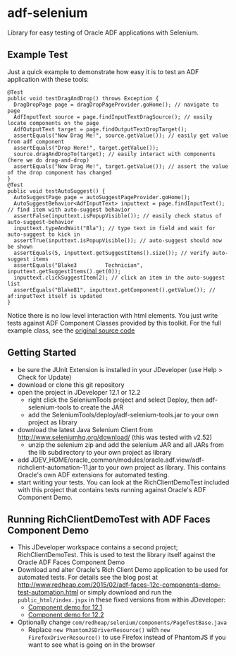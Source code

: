 # adf-selenium
Library for easy testing of Oracle ADF applications with Selenium.

## Example Test
Just a quick example to demonstrate how easy it is to test an ADF application with these tools:
```
@Test
public void testDragAndDrop() throws Exception {
  DragDropPage page = dragDropPageProvider.goHome(); // navigate to page
  AdfInputText source = page.findInputTextDragSource(); // easily locate components on the page
  AdfOutputText target = page.findOutputTextDropTarget();
  assertEquals("Now Drag Me!", source.getValue()); // easily get value from adf component
  assertEquals("Drop Here!", target.getValue());
  source.dragAndDropTo(target); // easily interact with components (here we do drag-and-drop)
  assertEquals("Now Drag Me!", target.getValue()); // assert the value of the drop component has changed
}
@Test
public void testAutoSuggest() {
  AutoSuggestPage page = autoSuggestPageProvider.goHome();
  AutoSuggestBehavior<AdfInputText> inputtext = page.findInputText(); // find item with auto-suggest behavior
  assertFalse(inputtext.isPopupVisible()); // easily check status of auto-suggest-behavior
  inputtext.typeAndWait("Bla"); // type text in field and wait for auto-suggest to kick in
  assertTrue(inputtext.isPopupVisible()); // auto-suggest should now be shown
  assertEquals(5, inputtext.getSuggestItems().size()); // verify auto-suggest items
  assertEquals("Blake3         Technician", inputtext.getSuggestItems().get(0));
  inputtext.clickSuggestItem(2); // click an item in the auto-suggest list
  assertEquals("Blake81", inputtext.getComponent().getValue()); // af:inputText itself is updated
}
```
Notice there is no low level interaction with html elements. You just write tests against ADF Component Classes provided by this toolkit. For the full example class, see the [original source code](../blob/master/RichClientDemoTest/src/com/redheap/selenium/DemoTest.java)

## Getting Started
* be sure the JUnit Extension is installed in your JDeveloper (use Help > Check for Update)
* download or clone this git repository
* open the project in JDeveloper 12.1 or 12.2
  * right click the SeleniumTools project and select Deploy, then adf-selenium-tools to create the JAR
  * add the SeleniumTools/deploy/adf-selenium-tools.jar to your own project as library
* download the latest Java Selenium Client from http://www.seleniumhq.org/download/ (this was tested with v2.52)
  * unzip the selenium zip and add the selenium JAR and all JARs from the lib subdirectory to your own project as library
* add JDEV_HOME/oracle_common/modules/oracle.adf.view/adf-richclient-automation-11.jar to your own project as library. This contains Oracle's own ADF extensions for automated testing.
* start writing your tests. You can look at the RichClientDemoTest included with this project that contains tests running against Oracle's ADF Component Demo.

## Running RichClientDemoTest with ADF Faces Component Demo
* This JDeveloper workspace contains a second project; RichClientDemoTest. This is used to test the library itself against the Oracle ADF Faces Component Demo
* Download and alter Oracle's Rich Client Demo application to be used for automated tests. For details see the blog post at http://www.redheap.com/2015/02/adf-faces-12c-components-demo-test-automation.html or simply download and run the `public_html/index.jspx` in these fixed versions from within JDeveloper:
  * [Component demo for 12.1](https://drive.google.com/open?id=0B0EvDYuyTjZzYnlVSjFlYnhucFE)
  * [Component demo for 12.2](https://drive.google.com/open?id=0B0EvDYuyTjZzeHByNW1hZVQtaE0)
* Optionally change `com/redheap/selenium/components/PageTestBase.java`
  * Replace `new PhantomJSDriverResource()` with `new FirefoxDriverResource()` to use Firefox instead of PhantomJS if you want to see what is going on in the browser
